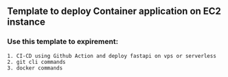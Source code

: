 ## Template to deploy Container application on EC2 instance

### Use this template to expirement:
    1. CI-CD using Github Action and deploy fastapi on vps or serverless
    2. git cli commands
    3. docker commands
